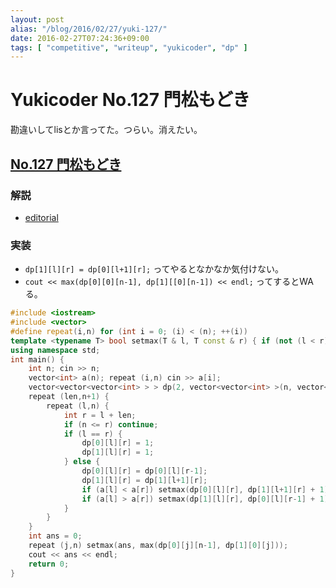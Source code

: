 ```yaml
---
layout: post
alias: "/blog/2016/02/27/yuki-127/"
date: 2016-02-27T07:24:36+09:00
tags: [ "competitive", "writeup", "yukicoder", "dp" ]
---
```


# Yukicoder No.127 門松もどき

勘違いしてlisとか言ってた。つらい。消えたい。

## [No.127 門松もどき](http://yukicoder.me/problems/293)

### 解説

-   [editorial](http://yukicoder.me/problems/293/editorial)

### 実装

-   `dp[1][l][r] = dp[0][l+1][r];` ってやるとなかなか気付けない。
-   `cout << max(dp[0][0][n-1], dp[1][[0][n-1]) << endl;` ってするとWAる。

``` c++
#include <iostream>
#include <vector>
#define repeat(i,n) for (int i = 0; (i) < (n); ++(i))
template <typename T> bool setmax(T & l, T const & r) { if (not (l < r)) return false; l = r; return true; }
using namespace std;
int main() {
    int n; cin >> n;
    vector<int> a(n); repeat (i,n) cin >> a[i];
    vector<vector<vector<int> > > dp(2, vector<vector<int> >(n, vector<int>(n)));
    repeat (len,n+1) {
        repeat (l,n) {
            int r = l + len;
            if (n <= r) continue;
            if (l == r) {
                dp[0][l][r] = 1;
                dp[1][l][r] = 1;
            } else {
                dp[0][l][r] = dp[0][l][r-1];
                dp[1][l][r] = dp[1][l+1][r];
                if (a[l] < a[r]) setmax(dp[0][l][r], dp[1][l+1][r] + 1);
                if (a[l] > a[r]) setmax(dp[1][l][r], dp[0][l][r-1] + 1);
            }
        }
    }
    int ans = 0;
    repeat (j,n) setmax(ans, max(dp[0][j][n-1], dp[1][0][j]));
    cout << ans << endl;
    return 0;
}
```
